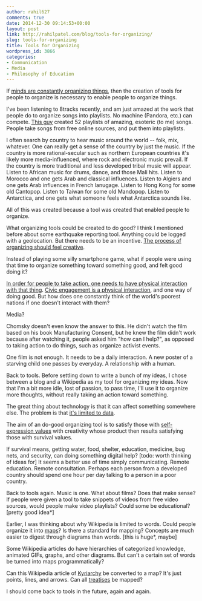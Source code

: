 ```yaml
---
author: rahil627
comments: true
date: 2014-12-30 09:14:53+00:00
layout: post
link: http://rahilpatel.com/blog/tools-for-organizing/
slug: tools-for-organizing
title: Tools for Organizing
wordpress_id: 3866
categories:
- Communication
- Media
- Philosophy of Education
---
```


If [minds are constantly organizing things](http://www.rahilpatel.com/blog/chaos-and-organization), then the creation of tools for people to organize is necessary to enable people to organize things.

I've been listening to 8tracks recently, and am just amazed at the work that people do to organize songs into playlists. No machine (Pandora, etc.) can compete. [This guy](http://8tracks.com/hardlyanywhere) created 52 playlists of amazing, esoteric (to me) songs. People take songs from free online sources, and put them into playlists.

I often search by country to hear music around the world -- folk, mix, whatever. One can really get a sense of the country by just the music. If the country is more rational-secular such as northern European countries it's likely more media-influenced, where rock and electronic music prevail. If the country is more traditional and less developed tribal music will appear. Listen to African music for drums, dance, and those Mali hits. Listen to Morocco and one gets Arab and classical influences. Listen to Algiers and one gets Arab influences in French lanugage. Listen to Hong Kong for some old Cantopop. Listen to Taiwan for some old Mandopop. Listen to Antarctica, and one gets what someone feels what Antarctica sounds like.

All of this was created because a tool was created that enabled people to organize.

What organizing tools could be created to do good? I think I mentioned before about some earthquake reporting tool. Anything could be logged with a geolocation. But there needs to be an incentive. [The process of organizing should feel creative](http://www.rahilpatel.com/blog/creativity-as-organization-from-chaos).

Instead of playing some silly smartphone game, what if people were using that time to organize something toward something good, and felt good doing it?

[In order for people to take action, one needs to have physical interaction with that thing](http://www.rahilpatel.com/blog/experience-and-action). [Civic engagement is a physical interaction](http://www.rahilpatel.com/blog/decision-making-civics-and-technology), and one way of doing good. But how does one constantly think of the world's poorest nations if one doesn't interact with them?

Media?

Chomsky doesn't even know the answer to this. He didn't watch the film based on his book Manufacturing Consent, but he knew the film didn't work because after watching it, people asked him "how can I help?", as opposed to taking action to do things, such as organize activist events.

One film is not enough. It needs to be a daily interaction. A new poster of a starving child one passes by everyday. A relationship with a human.

Back to tools. Before settling down to write a bunch of my ideas, I chose between a blog and a Wikipedia as my tool for organizing my ideas. Now that I'm a bit more idle, lost of passion, to pass time, I'll use it to organize more thoughts, without really taking an action toward something.

The great thing about technology is that it can affect something somewhere else. The problem is that [it's limited to data](http://www.rahilpatel.com/blog/the-limits-of-digital-work). 

The aim of an do-good organizing tool is to satisfy those with [self-expression values](http://en.wikipedia.org/wiki/World_Values_Survey) with creativity whose product then results satisfying those with survival values.

If survival means, getting water, food, shelter, education, medicine, bug nets, and security, can doing something digital help? [todo: worth thinking of ideas for] It seems a better use of time simply communicating. Remote education. Remote consultation. Perhaps each person from a developed country should spend one hour per day talking to a person in a poor country.

Back to tools again. Music is one. What about films? Does that make sense? If people were given a tool to take snippets of videos from free video sources, would people make video playlists? Could some be educational? [pretty good idea*]

Earlier, I was thinking about why Wikipedia is limited to words. Could people organize it into [maps](http://en.wikipedia.org/wiki/Mapping)? Is there a standard for mapping? Concepts are much easier to digest through diagrams than words. [this is huge*, maybe]

Some Wikipedia articles do have hierarchies of categorized knowledge, animated GIFs, graphs, and other diagrams. But can't a certain set of words be turned into maps programmatically?

Can this Wikipedia article of [Kyriarchy](https://en.wikipedia.org/wiki/Kyriarchy) be converted to a map? It's just points, lines, and arrows. Can all [treatises](http://en.wikipedia.org/wiki/Treatise) be mapped?

I should come back to tools in the future, again and again.
